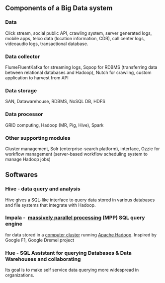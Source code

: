 ## Components of a Big Data system

### Data

Click stream, social public API, crawling system, server generated logs, mobile apps, telco data (location information, CDR), call center logs, videoaudio logs, transactional database.

### Data collector

FlumeFluentKafka for streaming logs, Sqoop for RDBMS (transferring data between relational databases and Hadoop), Nutch for crawling, custom application to harvest from API

### Data storage

SAN, Datawarehouse, RDBMS, NoSQL DB, HDFS

### Data processor

GRID computing, Hadoop (MR, Pig, Hive), Spark

### Other supporting modules

Cluster management, Solr (enterprise-search platform), interface, Ozzie for workflow management (server-based workflow scheduling system to manage Hadoop jobs)

## Softwares

### Hive - data query and analysis

Hive gives a SQL-like interface to query data stored in various databases and file systems that integrate with Hadoop.

### Impala -  [massively parallel processing](httpsen.wikipedia.orgwikiMassively_parallel_processing) (MPP) SQL query engine

for data stored in a [computer cluster](httpsen.wikipedia.orgwikiComputer_cluster) running [Apache Hadoop](httpsen.wikipedia.orgwikiApache_Hadoop).
Inspired by Google F1, Google Dremel project

### Hue - SQL Assistant for querying Databases & Data Warehouses and collaborating

Its goal is to make self service data querying more widespread in organizations.
